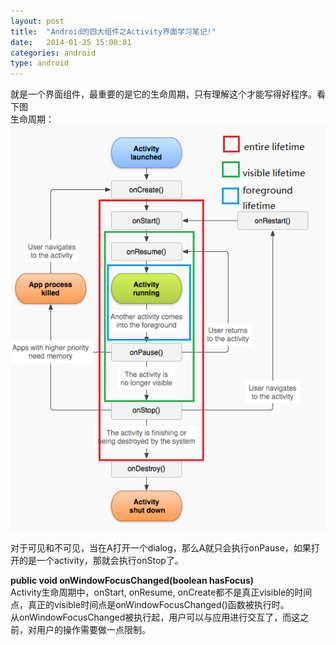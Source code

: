 ```yaml
---
layout: post
title:  "Android的四大组件之Activity界面学习笔记!"
date:   2014-01-25 15:00:01
categories: android
type: android
---
```


就是一个界面组件，最重要的是它的生命周期，只有理解这个才能写得好程序。看下图  
生命周期：  
![alt lifecycle](/image/activity_lifecycle.gif "lifecycle")  

对于可见和不可见，当在A打开一个dialog，那么A就只会执行onPause，如果打开的是一个activity，那就会执行onStop了。

**public void onWindowFocusChanged(boolean hasFocus)**  
Activity生命周期中，onStart, onResume, onCreate都不是真正visible的时间点，真正的visible时间点是onWindowFocusChanged()函数被执行时。  
从onWindowFocusChanged被执行起，用户可以与应用进行交互了，而这之前，对用户的操作需要做一点限制。